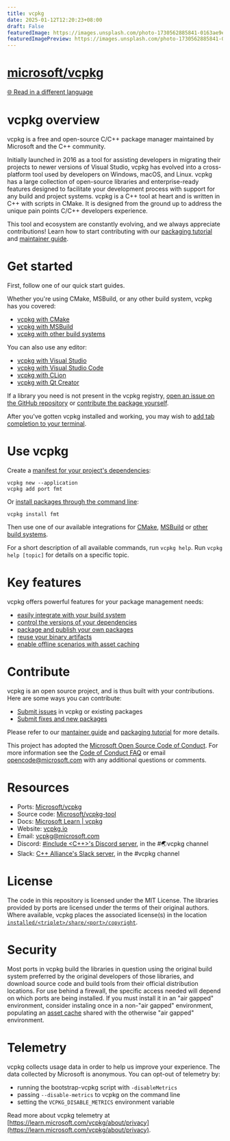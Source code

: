 ```yaml
---
title: vcpkg
date: 2025-01-12T12:20:23+08:00
draft: False
featuredImage: https://images.unsplash.com/photo-1730562885841-0163ae9eeca9?ixid=M3w0NjAwMjJ8MHwxfHJhbmRvbXx8fHx8fHx8fDE3MzY2NTU1NDB8&ixlib=rb-4.0.3
featuredImagePreview: https://images.unsplash.com/photo-1730562885841-0163ae9eeca9?ixid=M3w0NjAwMjJ8MHwxfHJhbmRvbXx8fHx8fHx8fDE3MzY2NTU1NDB8&ixlib=rb-4.0.3
---
```


# [microsoft/vcpkg](https://github.com/microsoft/vcpkg)

<!-- 
This document is a copy of the README file on the Microsoft/vcpkg-docs repository.

To make changes modify this file instead:
https://github.com/microsoft/vcpkg-docs/blob/main/vcpkg/readme/vcpkg-README.md
-->

[🌐 Read in a different language](https://learn.microsoft.com/locale/?target=https%3A%2F%2Flearn.microsoft.com%2Fvcpkg%2F)

# vcpkg overview

vcpkg is a free and open-source C/C++ package manager maintained by Microsoft
and the C++ community. 

Initially launched in 2016 as a tool for assisting developers in migrating their
projects to newer versions of Visual Studio, vcpkg has evolved into a
cross-platform tool used by developers on Windows, macOS, and Linux. vcpkg has a
large collection of open-source libraries and enterprise-ready features designed to
facilitate your development process with support for any build and project
systems. vcpkg is a C++ tool at heart and is written in C++ with scripts in
CMake. It is designed from the ground up to address the unique pain points C/C++
developers experience.

This tool and ecosystem are constantly evolving, and we always appreciate
contributions! Learn how to start contributing with our [packaging
tutorial](https://learn.microsoft.com/vcpkg/get_started/get-started-adding-to-registry) and [maintainer
guide](https://learn.microsoft.com/vcpkg/contributing/maintainer-guide).

# Get started

First, follow one of our quick start guides.

Whether you're using CMake, MSBuild, or any other build system, vcpkg has you covered:

* [vcpkg with CMake](https://learn.microsoft.com/vcpkg/get_started/get-started)
* [vcpkg with MSBuild](https://learn.microsoft.com/vcpkg/get_started/get-started-msbuild)
* [vcpkg with other build systems](https://learn.microsoft.com/vcpkg/users/buildsystems/manual-integration)

You can also use any editor:

* [vcpkg with Visual Studio](https://learn.microsoft.com/vcpkg/get_started/get-started-vs)
* [vcpkg with Visual Studio Code](https://learn.microsoft.com/vcpkg/get_started/get-started-vscode)
* [vcpkg with
  CLion](<https://www.jetbrains.com/help/clion/package-management.html>)
* [vcpkg with Qt Creator](<https://doc.qt.io/qtcreator/creator-vcpkg.html>)

If a library you need is not present in the vcpkg registry, [open an issue on
the GitHub repository][contributing:submit-issue] or [contribute the package
yourself](https://learn.microsoft.com/vcpkg/get_started/get-started-adding-to-registry).

After you've gotten vcpkg installed and working, you may wish to [add
tab completion to your terminal](https://learn.microsoft.com/vcpkg/commands/integrate#vcpkg-autocompletion).

# Use vcpkg

Create a [manifest for your project's dependencies](https://learn.microsoft.com/vcpkg/consume/manifest-mode):

```Console
vcpkg new --application
vcpkg add port fmt
```

Or [install packages through the command line](https://learn.microsoft.com/vcpkg/consume/classic-mode):

```Console
vcpkg install fmt
```

Then use one of our available integrations for
[CMake](https://learn.microsoft.com/vcpkg/concepts/build-system-integration#cmake-integration),
[MSBuild](https://learn.microsoft.com/vcpkg/concepts/build-system-integration#msbuild-integration) or 
[other build
systems](https://learn.microsoft.com/vcpkg/concepts/build-system-integration#manual-integration).

For a short description of all available commands, run `vcpkg help`.
Run `vcpkg help [topic]` for details on a specific topic.

# Key features

vcpkg offers powerful features for your package management needs:

* [easily integrate with your build system](https://learn.microsoft.com/vcpkg/concepts/build-system-integration)
* [control the versions of your dependencies](https://learn.microsoft.com/vcpkg/users/versioning)
* [package and publish your own packages](https://learn.microsoft.com/vcpkg/concepts/registries)
* [reuse your binary artifacts](https://learn.microsoft.com/vcpkg/users/binarycaching)
* [enable offline scenarios with asset caching](https://learn.microsoft.com/vcpkg/concepts/asset-caching)

# Contribute

vcpkg is an open source project, and is thus built with your contributions. Here
are some ways you can contribute:

* [Submit issues][contributing:submit-issue] in vcpkg or existing packages
* [Submit fixes and new packages][contributing:submit-pr]

Please refer to our [mantainer guide](https://learn.microsoft.com/vcpkg/contributing/maintainer-guide) and
[packaging tutorial](https://learn.microsoft.com/vcpkg/get_started/get-started-packaging) for more details.

This project has adopted the [Microsoft Open Source Code of
Conduct][contributing:coc]. For more information see the [Code of Conduct
FAQ][contributing:coc-faq] or email
[opencode@microsoft.com](mailto:opencode@microsoft.com) with any additional
questions or comments.
 
[contributing:submit-issue]: https://github.com/microsoft/vcpkg/issues/new/choose
[contributing:submit-pr]: https://github.com/microsoft/vcpkg/pulls
[contributing:coc]: https://opensource.microsoft.com/codeofconduct/
[contributing:coc-faq]: https://opensource.microsoft.com/codeofconduct/
  
# Resources

* Ports: [Microsoft/vcpkg](<https://github.com/microsoft/vcpkg>)
* Source code: [Microsoft/vcpkg-tool](<https://github.com/microsoft/vcpkg-tool>)
* Docs: [Microsoft Learn | vcpkg](https://learn.microsoft.com/vcpkg)
* Website: [vcpkg.io](<https://vcpkg.io>)
* Email: [vcpkg@microsoft.com](<mailto:vcpkg@microsoft.com>)
* Discord: [\#include \<C++\>'s Discord server](<https://www.includecpp.org>), in the #🌏vcpkg channel
* Slack: [C++ Alliance's Slack server](<https://cppalliance.org/slack/>), in the #vcpkg channel

# License

The code in this repository is licensed under the MIT License. The libraries
provided by ports are licensed under the terms of their original authors. Where
available, vcpkg places the associated license(s) in the location
[`installed/<triplet>/share/<port>/copyright`](https://learn.microsoft.com/vcpkg/contributing/maintainer-guide#install-copyright-file).

# Security

Most ports in vcpkg build the libraries in question using the original build
system preferred by the original developers of those libraries, and download
source code and build tools from their official distribution locations. For use
behind a firewall, the specific access needed will depend on which ports are
being installed. If you must install it in an "air gapped" environment, consider
instaling once in a non-"air gapped" environment, populating an [asset
cache](https://learn.microsoft.com/vcpkg/users/assetcaching) shared with the otherwise "air gapped"
environment.

# Telemetry

vcpkg collects usage data in order to help us improve your experience. The data
collected by Microsoft is anonymous. You can opt-out of telemetry by:

- running the bootstrap-vcpkg script with `-disableMetrics`
- passing `--disable-metrics` to vcpkg on the command line
- setting the `VCPKG_DISABLE_METRICS` environment variable

Read more about vcpkg telemetry at [https://learn.microsoft.com/vcpkg/about/privacy](https://learn.microsoft.com/vcpkg/about/privacy).
